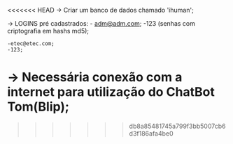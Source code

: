 <<<<<<< HEAD
-> Criar um banco de dados chamado 'ihuman';

-> LOGINS pré cadastrados:
    - adm@adm.com;
    -123 (senhas com criptografia em hashs md5);

    -etec@etec.com;
    -123;

-> Necessária conexão com a internet para utilização do ChatBot Tom(Blip);
=======

>>>>>>> db8a85481745a799f3bb5007cb6d3f186afa4be0

